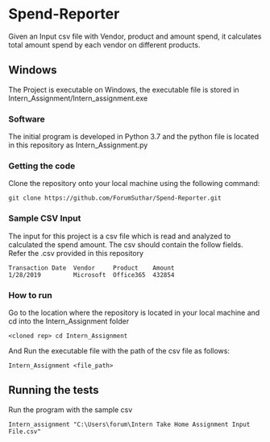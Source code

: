 # Spend-Reporter
Given an Input csv file with Vendor, product and amount spend, it calculates total amount spend by each vendor on different products.


## Windows

The Project is executable on Windows, the executable file is stored in Intern_Assignment/Intern_assignment.exe


### Software

The initial program is developed in Python 3.7 and the python file is located in this repository as Intern_Assignment.py

### Getting the code 

Clone the repository onto your local machine using the following command:

```
git clone https://github.com/ForumSuthar/Spend-Reporter.git
```

### Sample CSV Input

The input for this project is a csv file which is read and analyzed to calculated the spend amount.
The csv should contain the follow fields. Refer the .csv provided in this repository

```
Transaction Date  Vendor     Product    Amount
1/28/2019         Microsoft	 Office365	432854

```

### How to run

Go to the location where the repository is located in your local machine and cd into the Intern_Assignment folder

```
<cloned rep> cd Intern_Assignment
```

And Run the executable file with the path of the csv file as follows:

```
Intern_Assignment <file_path>
```


## Running the tests

Run the program with the sample csv 

```
Intern_assignment "C:\Users\forum\Intern Take Home Assignment Input File.csv"
```




